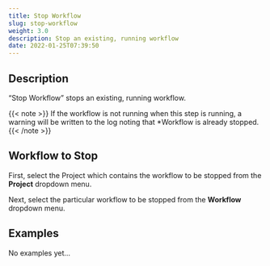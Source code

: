 ```yaml
---
title: Stop Workflow
slug: stop-workflow
weight: 3.0
description: Stop an existing, running workflow
date: 2022-01-25T07:39:50
---
```



## Description


“Stop Workflow” stops an existing, running workflow.


{{< note >}}
If the workflow is not running when this step is running, a warning will be written to the log noting that *Workflow is already stopped.
{{< /note >}}


## Workflow to Stop


First, select the Project which contains the workflow to be stopped from the **Project** dropdown menu.



Next, select the particular workflow to be stopped from the **Workflow** dropdown menu.



## Examples

No examples yet...
